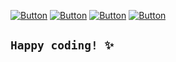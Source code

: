 
[![Button](https://img.shields.io/badge/About-Me-9C6644)](https://github.com/iceman404/iceman404/blob/main/AboutMe.md) [![Button](https://img.shields.io/badge/Technical-Skills-718355)](https://github.com/iceman404/iceman404/blob/main/TechnicalSkills.md) [![Button](https://img.shields.io/badge/My-Strengths-B5838D)](https://github.com/iceman404/iceman404/blob/main/MyStrengths.md) [![Button](https://img.shields.io/badge/Lets-Connect-8FB8CA)](https://github.com/iceman404/iceman404/blob/main/LetsConnect.md) 
<!--
## 📚 Open Source Contributions
I'm an active contributor to the open-source community and believe in the importance of giving back. You'll find some of my contributions and projects here on GitHub.
--->
<!---
iceman404/iceman404 is a ✨ special ✨ repository because its `README.md` (this file) appears on your GitHub profile.
You can click the Preview link to take a look at your changes.
--->
## `Happy coding! ✨` 

